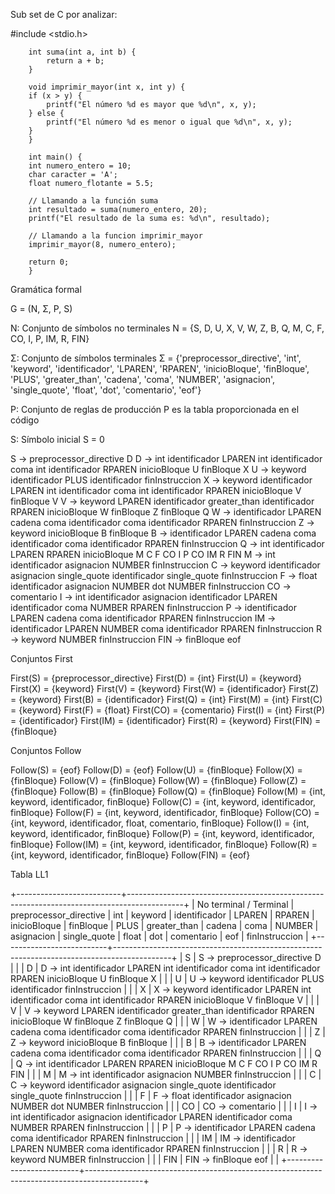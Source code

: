 Sub set de C por analizar:

#include <stdio.h>
    
        int suma(int a, int b) {
            return a + b;
        }
        
        void imprimir_mayor(int x, int y) {
        if (x > y) {
            printf("El número %d es mayor que %d\n", x, y);
        } else {
            printf("El número %d es menor o igual que %d\n", x, y);
        }
        }
        
        int main() {
        int numero_entero = 10;
        char caracter = 'A';
        float numero_flotante = 5.5;
    
        // Llamando a la función suma
        int resultado = suma(numero_entero, 20);
        printf("El resultado de la suma es: %d\n", resultado);
    
        // Llamando a la funcion imprimir_mayor
        imprimir_mayor(8, numero_entero);
    
        return 0;
        }

Gramática formal

G = (N, Σ, P, S)

N: Conjunto de símbolos no terminales
   N = {S, D, U, X, V, W, Z, B, Q, M, C, F, CO, I, P, IM, R, FIN}

Σ: Conjunto de símbolos terminales
   Σ = {'preprocessor_directive', 'int', 'keyword', 'identificador', 'LPAREN', 'RPAREN',
        'inicioBloque', 'finBloque', 'PLUS', 'greater_than', 'cadena', 'coma', 'NUMBER',
        'asignacion', 'single_quote', 'float', 'dot', 'comentario', 'eof'}

P: Conjunto de reglas de producción
   P es la tabla proporcionada en el código

S: Símbolo inicial
   S = 0

S → preprocessor_directive D
D → int identificador LPAREN int identificador coma int identificador RPAREN inicioBloque U finBloque X
U → keyword identificador PLUS identificador finInstruccion
X → keyword identificador LPAREN int identificador coma int identificador RPAREN inicioBloque V finBloque V
V → keyword LPAREN identificador greater_than identificador RPAREN inicioBloque W finBloque Z finBloque Q
W → identificador LPAREN cadena coma identificador coma identificador RPAREN finInstruccion
Z → keyword inicioBloque B finBloque
B → identificador LPAREN cadena coma identificador coma identificador RPAREN finInstruccion
Q → int identificador LPAREN RPAREN inicioBloque M C F CO I P CO IM R FIN
M → int identificador asignacion NUMBER finInstruccion
C → keyword identificador asignacion single_quote identificador single_quote finInstruccion
F → float identificador asignacion NUMBER dot NUMBER finInstruccion
CO → comentario
I → int identificador asignacion identificador LPAREN identificador coma NUMBER RPAREN finInstruccion
P → identificador LPAREN cadena coma identificador RPAREN finInstruccion
IM → identificador LPAREN NUMBER coma identificador RPAREN finInstruccion
R → keyword NUMBER finInstruccion
FIN → finBloque eof

Conjuntos First

First(S) = {preprocessor_directive}
First(D) = {int}
First(U) = {keyword}
First(X) = {keyword}
First(V) = {keyword}
First(W) = {identificador}
First(Z) = {keyword}
First(B) = {identificador}
First(Q) = {int}
First(M) = {int}
First(C) = {keyword}
First(F) = {float}
First(CO) = {comentario}
First(I) = {int}
First(P) = {identificador}
First(IM) = {identificador}
First(R) = {keyword}
First(FIN) = {finBloque}

Conjuntos Follow

Follow(S) = {eof}
Follow(D) = {eof}
Follow(U) = {finBloque}
Follow(X) = {finBloque}
Follow(V) = {finBloque}
Follow(W) = {finBloque}
Follow(Z) = {finBloque}
Follow(B) = {finBloque}
Follow(Q) = {finBloque}
Follow(M) = {int, keyword, identificador, finBloque}
Follow(C) = {int, keyword, identificador, finBloque}
Follow(F) = {int, keyword, identificador, finBloque}
Follow(CO) = {int, keyword, identificador, float, comentario, finBloque}
Follow(I) = {int, keyword, identificador, finBloque}
Follow(P) = {int, keyword, identificador, finBloque}
Follow(IM) = {int, keyword, identificador, finBloque}
Follow(R) = {int, keyword, identificador, finBloque}
Follow(FIN) = {eof}

Tabla LL1

+--------------------------+--------------------------------------------------------------------------------------------+
| No terminal / Terminal   | preprocessor_directive | int       | keyword   | identificador | LPAREN | RPAREN | inicioBloque | finBloque | PLUS | greater_than | cadena | coma | NUMBER | asignacion | single_quote | float    | dot  | comentario | eof | finInstruccion |
+--------------------------+--------------------------------------------------------------------------------------------+
| S                        | S -> preprocessor_directive D                                                         |                                                      |
| D                        | D -> int identificador LPAREN int identificador coma int identificador RPAREN inicioBloque U finBloque X |                                                      |
| U                        | U -> keyword identificador PLUS identificador finInstruccion                                |                                                      |
| X                        | X -> keyword identificador LPAREN int identificador coma int identificador RPAREN inicioBloque V finBloque V |                                                      |
| V                        | V -> keyword LPAREN identificador greater_than identificador RPAREN inicioBloque W finBloque Z finBloque Q |                                                      |
| W                        | W -> identificador LPAREN cadena coma identificador coma identificador RPAREN finInstruccion |                                                      |
| Z                        | Z -> keyword inicioBloque B finBloque                                                        |                                                      |
| B                        | B -> identificador LPAREN cadena coma identificador coma identificador RPAREN finInstruccion |                                                      |
| Q                        | Q -> int identificador LPAREN RPAREN inicioBloque M C F CO I P CO IM R FIN                    |                                                      |
| M                        | M -> int identificador asignacion NUMBER finInstruccion                                    |                                                      |
| C                        | C -> keyword identificador asignacion single_quote identificador single_quote finInstruccion |                                                      |
| F                        | F -> float identificador asignacion NUMBER dot NUMBER finInstruccion                        |                                                      |
| CO                       | CO -> comentario                                                                         |                                                      |
| I                        | I -> int identificador asignacion identificador LPAREN identificador coma NUMBER RPAREN finInstruccion |                                                      |
| P                        | P -> identificador LPAREN cadena coma identificador RPAREN finInstruccion                      |                                                      |
| IM                       | IM -> identificador LPAREN NUMBER coma identificador RPAREN finInstruccion                  |                                                      |
| R                        | R -> keyword NUMBER finInstruccion                                                         |                                                      |
| FIN                      | FIN -> finBloque eof                                                                      |                                                      |
+--------------------------+--------------------------------------------------------------------------------------------+
